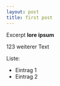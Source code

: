 ```yaml
---
layout: post
title: first post
---
```



Excerpt **lore ipsum**


<!--more--> 

123
weiterer Text

Liste:

* Eintrag 1
* Eintrag 2
